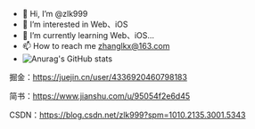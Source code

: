 - 👋 Hi, I’m @zlk999
- 👀 I’m interested in Web、iOS
- 🌱 I’m currently learning Web、iOS...
- 📫 How to reach me zhanglkx@163.com
- ![Anurag's GitHub stats](https://github-readme-stats.vercel.app/api?username=zhanglkx)


掘金：https://juejin.cn/user/4336920460798183

简书：https://www.jianshu.com/u/95054f2e6d45

CSDN：https://blog.csdn.net/zlk999?spm=1010.2135.3001.5343

<!---
zlk999/zlk999 is a ✨ special ✨ repository because its `README.md` (this file) appears on your GitHub profile.
You can click the Preview link to take a look at your changes.
--->
